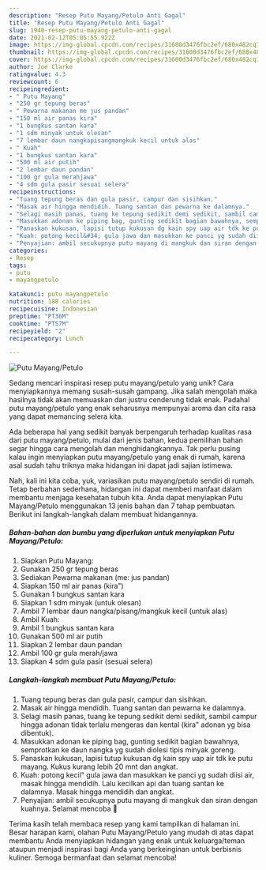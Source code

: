 ```yaml
---
description: "Resep Putu Mayang/Petulo Anti Gagal"
title: "Resep Putu Mayang/Petulo Anti Gagal"
slug: 1940-resep-putu-mayang-petulo-anti-gagal
date: 2021-02-12T05:05:55.922Z
image: https://img-global.cpcdn.com/recipes/31600d3476fbc2ef/680x482cq70/putu-mayangpetulo-foto-resep-utama.jpg
thumbnail: https://img-global.cpcdn.com/recipes/31600d3476fbc2ef/680x482cq70/putu-mayangpetulo-foto-resep-utama.jpg
cover: https://img-global.cpcdn.com/recipes/31600d3476fbc2ef/680x482cq70/putu-mayangpetulo-foto-resep-utama.jpg
author: Joe Clarke
ratingvalue: 4.3
reviewcount: 6
recipeingredient:
- " Putu Mayang"
- "250 gr tepung beras"
- " Pewarna makanan me jus pandan"
- "150 ml air panas kira"
- "1 bungkus santan kara"
- "1 sdm minyak untuk olesan"
- "7 lembar daun nangkapisangmangkuk kecil untuk alas"
- " Kuah"
- "1 bungkus santan kara"
- "500 ml air putih"
- "2 lembar daun pandan"
- "100 gr gula merahjawa"
- "4 sdm gula pasir sesuai selera"
recipeinstructions:
- "Tuang tepung beras dan gula pasir, campur dan sisihkan."
- "Masak air hingga mendidih. Tuang santan dan pewarna ke dalamnya."
- "Selagi masih panas, tuang ke tepung sedikit demi sedikit, sambil campur hingga adonan tidak terlalu mengeras dan kental (kira&#34; adonan yg bisa dibentuk)."
- "Masukkan adonan ke piping bag, gunting sedikit bagian bawahnya, semprotkan ke daun nangka yg sudah diolesi tipis minyak goreng."
- "Panaskan kukusan, lapisi tutup kukusan dg kain spy uap air tdk ke putu mayang. Kukus kurang lebih 20 mnt dan angkat."
- "Kuah: potong kecil&#34; gula jawa dan masukkan ke panci yg sudah diisi air, masak hingga mendidih. Lalu kecilkan api dan tuang santan ke dalamnya. Masak hingga mendidih dan angkat."
- "Penyajian: ambil secukupnya putu mayang di mangkuk dan siran dengan kuahnya. Selamat mencoba 🤗"
categories:
- Resep
tags:
- putu
- mayangpetulo

katakunci: putu mayangpetulo 
nutrition: 188 calories
recipecuisine: Indonesian
preptime: "PT36M"
cooktime: "PT57M"
recipeyield: "2"
recipecategory: Lunch

---
```



![Putu Mayang/Petulo](https://img-global.cpcdn.com/recipes/31600d3476fbc2ef/680x482cq70/putu-mayangpetulo-foto-resep-utama.jpg)

Sedang mencari inspirasi resep putu mayang/petulo yang unik? Cara menyiapkannya memang susah-susah gampang. Jika salah mengolah maka hasilnya tidak akan memuaskan dan justru cenderung tidak enak. Padahal putu mayang/petulo yang enak seharusnya mempunyai aroma dan cita rasa yang dapat memancing selera kita.



Ada beberapa hal yang sedikit banyak berpengaruh terhadap kualitas rasa dari putu mayang/petulo, mulai dari jenis bahan, kedua pemilihan bahan segar hingga cara mengolah dan menghidangkannya. Tak perlu pusing kalau ingin menyiapkan putu mayang/petulo yang enak di rumah, karena asal sudah tahu triknya maka hidangan ini dapat jadi sajian istimewa.


Nah, kali ini kita coba, yuk, variasikan putu mayang/petulo sendiri di rumah. Tetap berbahan sederhana, hidangan ini dapat memberi manfaat dalam membantu menjaga kesehatan tubuh kita. Anda dapat menyiapkan Putu Mayang/Petulo menggunakan 13 jenis bahan dan 7 tahap pembuatan. Berikut ini langkah-langkah dalam membuat hidangannya.

<!--inarticleads1-->

##### Bahan-bahan dan bumbu yang diperlukan untuk menyiapkan Putu Mayang/Petulo:

1. Siapkan  Putu Mayang:
1. Gunakan 250 gr tepung beras
1. Sediakan  Pewarna makanan (me: jus pandan)
1. Siapkan 150 ml air panas (kira&#34;)
1. Gunakan 1 bungkus santan kara
1. Siapkan 1 sdm minyak (untuk olesan)
1. Ambil 7 lembar daun nangka/pisang/mangkuk kecil (untuk alas)
1. Ambil  Kuah:
1. Ambil 1 bungkus santan kara
1. Gunakan 500 ml air putih
1. Siapkan 2 lembar daun pandan
1. Ambil 100 gr gula merah/jawa
1. Siapkan 4 sdm gula pasir (sesuai selera)




<!--inarticleads2-->

##### Langkah-langkah membuat Putu Mayang/Petulo:

1. Tuang tepung beras dan gula pasir, campur dan sisihkan.
1. Masak air hingga mendidih. Tuang santan dan pewarna ke dalamnya.
1. Selagi masih panas, tuang ke tepung sedikit demi sedikit, sambil campur hingga adonan tidak terlalu mengeras dan kental (kira&#34; adonan yg bisa dibentuk).
1. Masukkan adonan ke piping bag, gunting sedikit bagian bawahnya, semprotkan ke daun nangka yg sudah diolesi tipis minyak goreng.
1. Panaskan kukusan, lapisi tutup kukusan dg kain spy uap air tdk ke putu mayang. Kukus kurang lebih 20 mnt dan angkat.
1. Kuah: potong kecil&#34; gula jawa dan masukkan ke panci yg sudah diisi air, masak hingga mendidih. Lalu kecilkan api dan tuang santan ke dalamnya. Masak hingga mendidih dan angkat.
1. Penyajian: ambil secukupnya putu mayang di mangkuk dan siran dengan kuahnya. Selamat mencoba 🤗




Terima kasih telah membaca resep yang kami tampilkan di halaman ini. Besar harapan kami, olahan Putu Mayang/Petulo yang mudah di atas dapat membantu Anda menyiapkan hidangan yang enak untuk keluarga/teman ataupun menjadi inspirasi bagi Anda yang berkeinginan untuk berbisnis kuliner. Semoga bermanfaat dan selamat mencoba!
